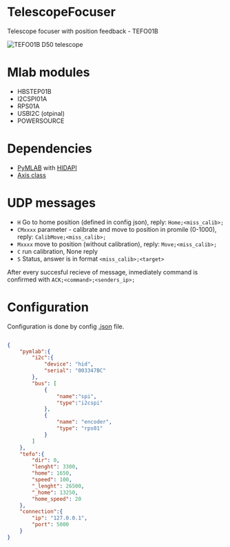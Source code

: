 # TelescopeFocuser
Telescope focuser with position feedback - TEFO01B


![TEFO01B D50 telescope](DOC/SRC/img/instalace.JPG)

# Mlab modules
 * HBSTEP01B
 * I2CSPI01A
 * RPS01A
 * USBI2C (otpinal)
 * POWERSOURCE

# Dependencies
 * [PyMLAB](https://github.com/MLAB-project/pymlab) with [HIDAPI](https://github.com/trezor/cython-hidapi)
 * [Axis class](https://github.com/MLAB-project/axis)

# UDP messages
 * ```H``` Go to home position (defined in config json), reply: ```Home;<miss_calib>;```
 * ```CMxxxx``` parameter - calibrate and move to position in promile (0-1000), reply: ```CalibMove;<miss_calib>;```
 * ```Mxxxx``` move to position (without calibration), reply: ```Move;<miss_calib>;```
 * ```C``` run calibration, None reply
 * ```S``` Status, answer is in format ```<miss_calib>;<target>```

After every succesful recieve of message, inmediately command is confirmed with ```ACK;<command>;<senders_ip>;```


# Configuration
Configuration is done by config [.json]() file.

```json

{
    "pymlab":{
        "i2c":{
            "device": "hid",
            "serial": "003347BC"
        },
        "bus": [
            { 
                "name":"spi", 
                "type":"i2cspi"
            },
            {
                "name": "encoder",
                "type": "rps01"
            }
        ]
    },
    "tefo":{
        "dir": 0,
        "lenght": 3300,
        "home": 1650,
        "speed": 100,
        "_lenght": 26500,
        "_home": 13250,
        "home_speed": 20 
    },
    "connection":{
        "ip": "127.0.0.1",
        "port": 5000
    }
}

```
